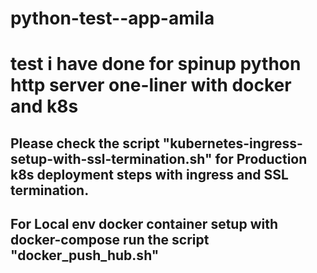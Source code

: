 # python-test--app-amila
# test i have done for spinup python http server one-liner with docker and k8s

## Please check the script "kubernetes-ingress-setup-with-ssl-termination.sh"  for Production k8s deployment steps with ingress and SSL termination.

## For Local env docker container setup with docker-compose run the script "docker_push_hub.sh"
